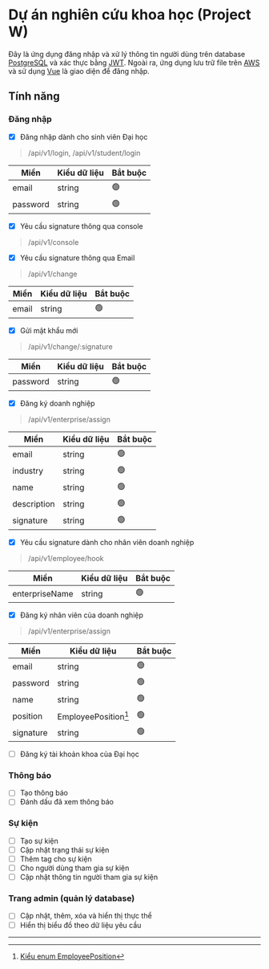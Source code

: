 # Dự án nghiên cứu khoa học (Project W)

Đây là ứng dụng đăng nhập và xử lý thông tin người dùng trên database [PostgreSQL](https://www.postgresql.org/about/) và xác thực bằng [JWT](https://jwt.io/introduction). Ngoài ra, ứng dụng lưu trữ file trên [AWS](https://aws.amazon.com/about-aws/) và sử dụng [Vue](https://vuejs.org/guide/introduction) là giao diện để đăng nhập.

## Tính năng

### Đăng nhập

- [x] Đăng nhập dành cho sinh viên Đại học

> /api/v1/login, /api/v1/student/login

| Miền     | Kiểu dữ liệu | Bắt buộc |
| -------- | ------------ | -------- |
| email    | string       | :green_circle:   |
| password | string       | :green_circle:   |

- [x] Yêu cầu signature thông qua console

> /api/v1/console

- [x] Yêu cầu signature thông qua Email

> /api/v1/change

| Miền  | Kiểu dữ liệu | Bắt buộc |
| ----- | ------------ | -------- |
| email | string       | :green_circle:   |

- [x] Gửi mật khẩu mới

> /api/v1/change/:signature

| Miền     | Kiểu dữ liệu | Bắt buộc |
| -------- | ------------ | -------- |
| password | string       | :green_circle:   |

- [x] Đăng ký doanh nghiệp

> /api/v1/enterprise/assign

| Miền        | Kiểu dữ liệu | Bắt buộc |
| ----------- | ------------ | -------- |
| email       | string       | :green_circle:   |
| industry    | string       | :green_circle:   |
| name        | string       | :green_circle:   |
| description | string       | :green_circle:   |
| signature   | string       | :green_circle:   |

- [x] Yêu cầu signature dành cho nhân viên doanh nghiệp

> /api/v1/employee/hook

| Miền           | Kiểu dữ liệu | Bắt buộc |
| -------------- | ------------ | -------- |
| enterpriseName | string       | :green_circle:   |

- [x] Đăng ký nhân viên của doanh nghiệp

> /api/v1/enterprise/assign

| Miền      | Kiểu dữ liệu         | Bắt buộc |
| --------- | -------------------- | -------- |
| email     | string               | :green_circle:   |
| password  | string               | :green_circle:   |
| name      | string               | :green_circle:   |
| position  | EmployeePosition[^1] | :green_circle:   |
| signature | string               | :green_circle:   |

- [ ] Đăng ký tài khoản khoa của Đại học

### Thông báo

- [ ] Tạo thông báo
- [ ] Đánh dấu đã xem thông báo

### Sự kiện

- [ ] Tạo sự kiện
- [ ] Cập nhật trạng thái sự kiện
- [ ] Thêm tag cho sự kiện
- [ ] Cho người dùng tham gia sự kiện
- [ ] Cập nhật thông tin người tham gia sự kiện

### Trang admin (quản lý database)

- [ ] Cập nhật, thêm, xóa và hiển thị thực thể
- [ ] Hiển thị biểu đồ theo dữ liệu yêu cầu

---

[^1]: [Kiểu enum EmployeePosition](https://524h0003.github.io/Project_W/miscellaneous/enumerations.html#EmployeePosition)
